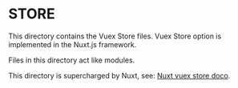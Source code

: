 # STORE

This directory contains the Vuex Store files.
Vuex Store option is implemented in the Nuxt.js framework.

Files in this directory act like modules.

This directory is supercharged by Nuxt, see:
[Nuxt vuex store doco](https://nuxtjs.org/guide/vuex-store).
